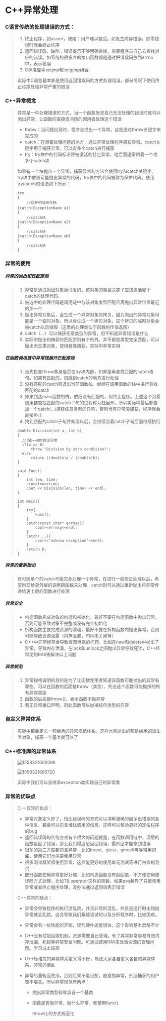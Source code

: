 # C++异常处理

### C语言传统的处理错误的方式：

> 1. 终止程序，如assert，缺陷：用户难以接受。如发生内存错误，除零错误时就会终止程序
> 2. 返回错误码，缺陷：错误提示不够明确直接，需要程序员自己去查找对应的错误。如系统的很多库的接口函数都是通过把错误码放到errno中，表示错误
> 3. C标准库中setjmp和longjmp组合。
>
> 实际中C语言基本都是使用返回错误码的方式处理错误，部分情况下使用终止程序处理非常严重的错误

### C++异常概念

> 异常是一种处理错误的方式，当一个函数发现自己无法处理的错误时就可以抛出异常，让函数的直接或间接的调用者处理这个错误
>
> * throw：当问题出现时，程序会抛出一个异常。这是通过throw关键字来完成的
> * catch：在想要处理问题的地方，通过异常处理程序捕获异常。catch关键字用于捕获异常，可以有多个catch进行捕获
> * try：try块中的代码标识将被激活的特定异常，他后面通常跟着一个或多个catch块
>
> 如果有一个块抛出一个异常，捕获异常的方法会使用try和catch关键字。try块中放置可能抛出异常的代码，try块中的代码被称为保护代码。使用try/catch的语法如下所示：
>
> ```
> try
> {
>     //保护的标识代码
> }catch(ExceptionName e1）
> {
>     //catch块
> }catch(ExceptionName e2)
> {
>     //catch块
> }catch(ExceptionName eN)
> {
>     //catch块
> }
> ```

### 异常的使用

##### 异常的抛出和匹配原则

> 1. 异常是通过抛出对象而引发的，该对象的类型决定了应该激活哪个catch的处理代码。
> 2. 被选中的处理代码是调用链中与该对象类型匹配且离抛出异常位置最近的那一个
> 3. 抛出异常对象后，会生成一个异常对象的拷贝，因为抛出的异常对象可能是一个临时对象，所以会生成一个拷贝对象，这个拷贝的临时对象会被catch以后销毁（这里的处理类似于函数的传值返回）
> 4. catch（...）可以捕获任意类型的异常，但不知道异常错误是什么
> 5. 实际中抛出和捕获的匹配原则有个例外，并不都是类型完全匹配，可以抛出派生类对象，使用基类捕获，实际中非常实用

##### 在函数调用链中异常栈展开匹配原则

> 1. 首先检查throw本身是否在try块内部，如果是再查找匹配的catch语句。如果有匹配的，则跳到catch的地方进行处理
> 2. 没有匹配的catch则退出当前函数栈，继续在调用函数的栈中进行查找匹配的catch
> 3. 如果到达main函数的栈，依旧没有匹配的，则终止程序。上述这个沿着调用链查找匹配的catch子句的过程称为栈展开。所以实际中最后都要加一个catch(...)捕获任意类型的异常，否则当有异常没捕获，程序就会直接终止
> 4. 找到匹配的catch子句并处理以后，会继续沿着catch子句后面继续执行

> ```
> double Division(int a, int b)
> {
> 	//当b==0时抛出异常
> 	if(b == 0)
> 		throw "Division by zero condition!";
> 	else
> 		return ((double)a / (double)b);
> }
> 
> void Func()
> {
>     int len, time;
>     cin>>len>>time;
>     cout << Division(len, time) << endl;
> }
> 
> int main()
> {
>     try{
>         Func();
>     }
>     catch(const char* errmsg){
>         cout<<errmsg<<endl;
>     }
>     catch(...){
>         cout<<"unknow exception"<<endl;
>     }
>     return 0;
> }
> 
> ```

##### 异常的重新抛出

> 有可能单个的catch不能完全处理一个异常，在进行一些校正处理以后，希望再交给更外层的调用链函数来处理，catch则可以通过重新抛出将异常传递给更上层的函数进行处理

##### 异常安全

> * 构造函数完成对象的构造和初始化，最好不要在构造函数中抛出异常，否则可能导致对象不完整或没有完全初始化
> * 析构函数主要完成资源的清理，最好不要在析构函数内抛出异常，否则可能导致资源泄露（内存泄漏，句柄未关闭等）
> * C++中异常经常会导致资源泄露的问题，比如在new和delete中抛出了异常，导致内存泄漏，在lock和unlock之间抛出异常导致死锁，C++经常使用RAII来解决以上问题

##### 异常规范

> 1. 异常规格说明的目的是为了让函数使用者知道该函数可能抛出的异常有哪些。可以在函数的后面接throw（类型），列出这个函数可能抛掷的所有异常类型
> 2. 函数的后面接throw()，表示函数不抛异常
> 3. 若无异常接口声明，则此函数可以抛掷任何类型的异常

### 自定义异常体系

> 实际中都会定义一套继承的异常规范体系，这样大家抛出的都是继承的派生类对象，捕获一个基类就可以了

### C++标准库的异常体系

> ![1558321600098](C:\Users\xdd\AppData\Local\Temp\1558321600098.png)
>
> ![1558321665720](C:\Users\xdd\AppData\Local\Temp\1558321665720.png)

> 实际中我们可以去继承exception类实现自己的异常类

### 异常的优缺点

> C++异常的优点：
>
> * 异常对象定义好了，相比错误码的方式可以清晰准确的展示出错误的各种信息，甚至可以包含堆栈调用的信息，这样可以帮助更好的定位程序的bug
> * 返回错误码的传统方式有个很大的问题就是，在函数调用链中，深层的函数返回了错误，那么我们得层层返回错误，最外层才能拿到错误
> * 很多的第三方库都包含异常，比如boost、gtest、gmock等等常用的库，使用它们也需要使用异常
> * 很多测试框架都使用异常，这样能更好的使用单元测试等进行白盒的测试
> * 部分函数使用异常更好处理，比如构造函数没有返回值，不方便使用错误码方式处理，比如T& operator这样的函数，如果pos越界了只能使用异常或者终止程序处理，没办法通过返回值表示错误
>
> C++异常的缺点：
>
> * 异常会导致程序的执行流乱跳，并且非常的混乱，并且是运行时出错抛异常就会乱跳。这会导致我们跟踪调试时以及分析程序时，比较困难。
>
> * 异常会有一些性能的开销，现代硬件速度很快，这个影响基本忽略不计
>
> * C++没有垃圾回收机制，资源需要自己管理。有了异常非常容易导致内存泄漏、死锁等异常安全问题。可通过使用RAII来处理资源的管理问题。学习成本较高
>
> * C++标准库的异常体系定义得不好，导致大家各自定义各自的异常体系，非常的混乱
>
> * 异常尽量规范使用，否则后果不堪设想，随意抛异常，外层捕获的用户苦不堪言。所以异常规范有两点：
>
>   * 抛出异常类型都继承自一个基类
>
>   * 函数是否抛异常、抛什么异常，都使用func()
>
>     throw();的方式规范化